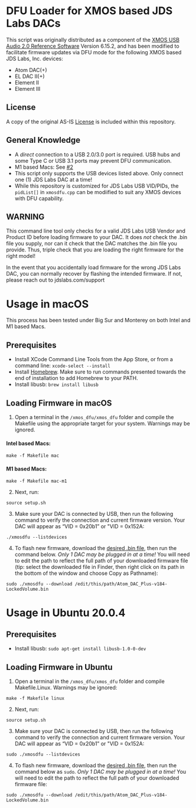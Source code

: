 # DFU Loader for XMOS based JDS Labs DACs
This script was originally distributed as a component of the [XMOS USB Audio 2.0 Reference Software](http://www.xmos.com/products/development-kits/usbaudio2) Version 6.15.2, and has been modified to facilitate firmware updates via DFU mode for the following XMOS based JDS Labs, Inc. devices:

- Atom DAC(+)
- EL DAC II(+)
- Element II
- Element III

## License
  A copy of the original AS-IS [License](https://github.com/jdslabs/xmos_dfu/blob/main/LICENSE.txt) is included within this repository.

## General Knowledge
- A _direct_ connection to a USB 2.0/3.0 port is required. USB hubs and some Type C or USB 3.1 ports may prevent DFU communication.
- M1 based Macs: See [#2](https://github.com/jdslabs/xmos_dfu/issues/2)
- This script only supports the USB devices listed above. Only connect one (1) JDS Labs DAC at a time!
- While this repository is customized for JDS Labs USB VID/PIDs, the `pidList[]` in `xmosdfu.cpp` can be modiified to suit any XMOS devices with DFU capability.

## WARNING
This command line tool only checks for a valid JDS Labs USB Vendor and Product ID before loading firmware to your DAC. It does *not* check the .bin file you supply, nor can it check that the DAC matches the .bin file you provide. Thus, triple check that you are loading the right firmware for the right model!

In the event that you accidentally load firmware for the wrong JDS Labs DAC, you can normally recover by flashing the intended firmware. If not, please reach out to jdslabs.com/support

# Usage in macOS
This process has been tested under Big Sur and Monterey on both Intel and M1 based Macs.
## Prerequisites
- Install XCode Command Line Tools from the App Store, or from a command line: `xcode-select --install`
- Install [Homebrew](https://brew.sh/). Make sure to run commands presented towards the end of installation to add Homebrew to your PATH.
- Install libusb: `brew install libusb`

## Loading Firmware in macOS 
1. Open a terminal in the `/xmos_dfu/xmos_dfu` folder and compile the Makefile using the appropriate target for your system. Warnings may be ignored.

#### Intel based Macs:
```
make -f Makefile mac
```
#### M1 based Macs:
```
make -f Makefile mac-m1
```
2. Next, run:
```
source setup.sh 
```

3. Make sure your DAC is connected by USB, then run the following command to verify the connection and current firmware version. Your DAC will appear as “VID = 0x20b1” or "VID = 0x152A:
```
./xmosdfu --listdevices
```

4. To flash new firmware, download the [desired .bin file](https://blog.jdslabs.com/2020/08/custom-firmware-builds-for-element-ii-el-dac-ii-and-atom-dac/), then run the command below. *Only 1 DAC may be plugged in at a time!*
You will need to edit the path to reflect the full path of your downloaded firmware file (tip: select the downloaded file in Finder, then right click on its path in the bottom of the window and choose Copy <filename> as Pathname):
```
sudo ./xmosdfu --download /edit/this/path/Atom_DAC_Plus-v184-LockedVolume.bin
```

# Usage in Ubuntu 20.0.4
## Prerequisites
- Install libusb: `sudo apt-get install libusb-1.0-0-dev`

## Loading Firmware in Ubuntu

1. Open a terminal in the `/xmos_dfu/xmos_dfu` folder and compile Makefile.Linux. Warnings may be ignored:
```
make -f Makefile linux
```
2. Next, run:
```
source setup.sh 
```

3. Make sure your DAC is connected by USB, then run the following command to verify the connection and current firmware version. Your DAC will appear as “VID = 0x20b1” or "VID = 0x152A:
```
sudo ./xmosdfu --listdevices
```
4. To flash new firmware, download the [desired .bin file](https://blog.jdslabs.com/2020/08/custom-firmware-builds-for-element-ii-el-dac-ii-and-atom-dac/), then run the command below as `sudo`. *Only 1 DAC may be plugged in at a time!*
You will need to edit the path to reflect the full path of your downloaded firmware file:  
```
sudo ./xmosdfu --download /edit/this/path/Atom_DAC_Plus-v184-LockedVolume.bin
```

